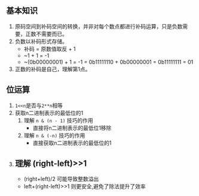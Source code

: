 ## 基本知识

1. 原码空间到补码空间的转换，并非对每个数点都进行补码运算，只是负数需要，正数不需要而已。
2. 负数以补码形式存储。
    - 补码 = 原数值取反 + 1
    - ~1 + 1 = -1
    - ~(0b00000001) + 1 = -1
    = 0b11111110 + 0b00000001 = 0b11111111 = 01
3. 正数的补码是自己，理解第1点。

## 位运算

1. `1<<n`是否与`2**n`相等
2. 获取n二进制表示的最低位的1
    1. 理解 `n & (n - 1)` 技巧的作用
        - 直接将n二进制表示的最低位1移除
    2. 理解 `n & (-n)` 技巧的作用
        - 直接获取n二进制表示的最低位的1
3. 理解 (right-left)>>1
    - 
    - (right+left)/2 可能导致整数溢出
    - left+(right-left)>>1 则更安全,避免了除法提升了效率

